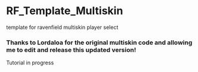 # RF_Template_Multiskin
template for ravenfield multiskin player select 

### Thanks to Lordaloa for the original multiskin code and allowing me to edit and release this updated version!

Tutorial in progress
